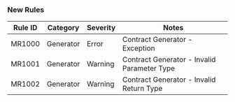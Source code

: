 ### New Rules

 Rule ID | Category  | Severity | Notes                                       
---------|-----------|----------|---------------------------------------------
 MR1000  | Generator | Error    | Contract Generator - Exception              
 MR1001  | Generator | Warning  | Contract Generator - Invalid Parameter Type 
 MR1002  | Generator | Warning  | Contract Generator - Invalid Return Type    
